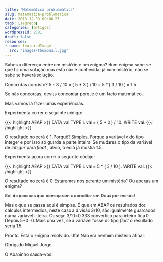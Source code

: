```yaml
---
title: 'Matemática problemática'
slug: matematica-problematica
date: 2013-12-09 09:00:23
tags: [segredo]
categories: [artigos]
wordpressId: 2501
draft: false
resources:
- name: featuredImage
  src: "images/thumbnail.jpg"
---
```

Sabes a diferença entre um mistério e um enigma? Num enigma sabe-se que há uma solução mas esta não é conhecida; já num mistério, não se sabe se haverá solução.

Concordas com isto?
5 * 3 / 10 = ( 5 * 3 ) / 10 = 5 * ( 3 / 10 ) = 1.5

Se não concordas, devias concordar porque é um facto matemático.

Mas vamos lá fazer umas experiências.

<!--more-->

Experimenta correr o seguinte código:


{{< highlight ABAP >}}
DATA val TYPE i.
val = ( 5 * 3 ) / 10.
WRITE val.
{{< /highlight >}}

O resultado no ecrã é 1. Porquê?
Simples. Porque a variável é do tipo integer e por isso só guarda a parte inteira. Se mudares o tipo da variável de _integer_ para _float_ , alívio, o ecrã já mostra 1.5.

Experimenta agora correr o seguinte código:


{{< highlight ABAP >}}
DATA val TYPE i.
val = 5 * ( 3 / 10 ).
WRITE val.
{{< /highlight >}}

O resultado no ecrã é 0.
Estaremos nós perante um mistério? Ou apenas um enigma?

Sei de pessoas que começaram a acreditar em Deus por menos!

Mas o que se passa aqui é simples. É que em ABAP os resultados dos cálculos intermédios, neste caso a divisão 3/10, são igualmente guardados numa variável inteira. Ou seja: 3/10=0.333 convertido para inteiro fica 0. Depois 5*0=0. Mais uma vez, se a variável fosse do tipo _float_ o resultado seria 1.5.

Pronto. Está o enigma resolvido.
Ufa! Não era nenhum mistério afinal.

Obrigado Miguel Jorge.

O Abapinho saúda-vos.
